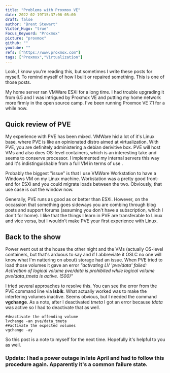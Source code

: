 ```yaml
---
title: "Problems with Proxmox VE"
date: 2022-02-19T15:37:06-05:00
draft: false
author: "Brent Stewart"
Victor_Hugo: "true"
Focus_Keyword: "Proxmox"
picture: "proxmox"
github: ""
youtube: ""
refs: ["https://www.proxmox.com"]
tags: ["Proxmox","Virtualization"]
---
```

Look, I know you're reading this, but sometimes I write these posts for myself.  To remind myself of how I built or repaired something.  This is one of those posts.

My home server ran VMWare ESXi for a long time.  I had trouble upgrading it from 6.5 and I was intrigued by Proxmox VE and putting my home network more firmly in the open source camp.  I've been running Proxmox VE 7.1 for a while now.

## Quick review of PVE
My experience with PVE has been mixed.  VMWare hid a lot of it's Linux base, where PVE is like an opinionated distro aimed at virtualization.  With PVE, you are definitely administering a debian derivitive box.  PVE will host VMs and also does OS-level containers, which is an interesting take and seems to conserve processor.  I implemented my internal servers this way and it's indistinguishable from a full VM in terms of use    .

Probably the biggest "issue" is that I use VMWare Workstation to have a Windows VM on my Linux machine.  Workstation was a pretty good front-end for ESXi and you could migrate loads between the two.  Obviously, that use case is out the window now.

Generally, PVE runs as good as or better than ESXi.  However, on the occassion that something goes sideways you are combing through blog posts and support forums (assuming you don't have a subscription, which I don't for home).  I like that the things I learn in PVE are transferable to Linux and vice versa, but I wouldn't make PVE your first experience with Linux.

## Back to the show

Power went out at the house the other night and the VMs (actually OS-level containers, but that's arduous to say and if I abbreviate it OSLC no one will know what I'm nattering on about) storage had an issue.  When PVE tried to load those volumes it gave an error _"activating LV 'pve/data' failed: Activation of logical volume pve/data is prohibited while logical volume pve/data_tmeta is active. (500)"_

I tried several approaches to resolve this.  You can see the error from the PVE command line via __lsblk__.  What actually worked was to make the interfering volumes inactive. Seems obvious, but I needed the command __vgchange__.  As a note, after I deactivated _tmeta_ I got an error because _tdata_ was active so I had to deactivate that as well.

    #deactivate the offending volume
    lvchange -an pve/data_tmeta
    ##activate the expected volumes
    vgchange -ay

So this post is a note to myself for the next time.  Hopefully it's helpful to you as well.

### Update: I had a power outage in late April and had to follow this procedure again.  Apparently it's a common failure state.